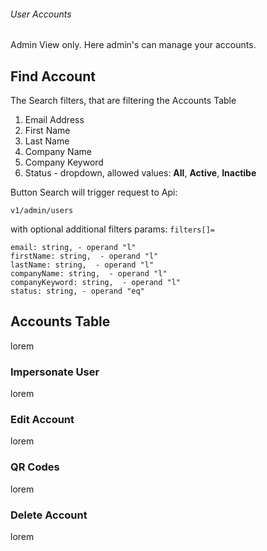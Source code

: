 ###### User Accounts

Admin View only.
Here admin's can manage your accounts.

## Find Account

The Search filters, that are filtering the Accounts Table

1. Email Address
2. First Name
3. Last Name
4. Company Name
5. Company Keyword
6. Status - dropdown, allowed values: **All**, **Active**, **Inactibe**

Button Search will trigger request to Api: 

```
v1/admin/users
```
with optional additional filters params: `filters[]=`

```
email: string, - operand "l"
firstName: string,  - operand "l"
lastName: string,  - operand "l"
companyName: string,  - operand "l"
companyKeyword: string,  - operand "l"
status: string, - operand "eq"
```
## Accounts Table

lorem

### Impersonate User

lorem

### Edit Account

lorem

### QR Codes

lorem

### Delete Account

lorem
